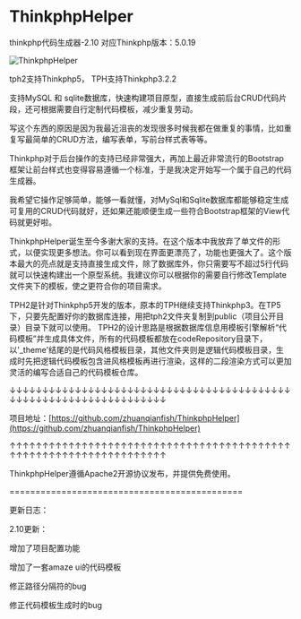 ThinkphpHelper 
=============================================

thinkphp代码生成器-2.10	对应Thinkphp版本：5.0.19

![ThinkphpHelper](http://weiyunstudio.qiniudn.com/tph2.jpg)

tph2支持Thinkphp5， TPH支持Thinkphp3.2.2

支持MySQL 和 sqlite数据库，快速构建项目原型，直接生成前后台CRUD代码片段，还可根据需要自行定制代码模板，减少重复劳动。

写这个东西的原因是因为我最近沮丧的发现很多时候我都在做重复的事情，比如重复写最简单的CRUD方法，编写表单，写前台样式表等等。

Thinkphp对于后台操作的支持已经非常强大，再加上最近非常流行的Bootstrap框架让前台样式也变得容易遵循一个标准，于是我决定开始写一个属于自己的代码生成器。

我希望它操作足够简单，能够一看就懂，对MySql和Sqlite数据库都能够稳定生成可复用的CRUD代码就好，还如果还能顺便生成一些符合Bootstrap框架的View代码就更好啦。

ThinkphpHelper诞生至今多谢大家的支持。在这个版本中我放弃了单文件的形式，以便实现更多想法。你可以看到现在界面更漂亮了，功能也更强大了。这个版本最大的亮点就是支持直接生成文件，除了数据库外，你只需要写不超过5行代码就可以快速构建出一个原型系统。我建议你可以根据你的需要自行修改Template文件夹下的模板，使之更符合你的项目需求。

TPH2是针对Thinkphp5开发的版本，原本的TPH继续支持Thinkphp3。在TP5下，只要先配置好你的数据库连接，用把tph2文件夹复制到public（项目公开目录）目录下就可以使用。
TPH2的设计思路是根据数据库信息用模板引擎解析“代码模板”并生成具体文件，所有的代码模板都放在codeRepository目录下，以'_theme'结尾的是代码风格模板目录，其他文件夹则是逻辑代码模板目录，生成时先把逻辑代码模板包含进风格模板再进行渲染，这样的二段渲染方式可以更加灵活的编写合适自己的代码模板仓库。


↓↓↓↓↓↓↓↓↓↓↓↓↓↓↓↓↓↓↓↓↓↓↓↓↓↓↓↓↓↓↓↓↓↓↓↓↓↓↓↓↓↓↓↓↓↓↓↓↓↓↓↓↓↓↓↓↓↓↓↓↓↓↓↓↓↓↓

项目地址：[https://github.com/zhuanqianfish/ThinkphpHelper](https://github.com/zhuanqianfish/ThinkphpHelper)

↑↑↑↑↑↑↑↑↑↑↑↑↑↑↑↑↑↑↑↑↑↑↑↑↑↑↑↑↑↑↑↑↑↑↑↑↑↑↑↑↑↑↑↑↑↑↑↑↑↑↑↑↑↑↑↑↑↑↑↑↑↑↑↑↑↑↑

ThinkphpHelper遵循Apache2开源协议发布，并提供免费使用。

=============================================

更新日志：

2.10更新：

增加了项目配置功能

增加了一套amaze ui的代码模板

修正路径分隔符的bug

修正代码模板生成时的bug
